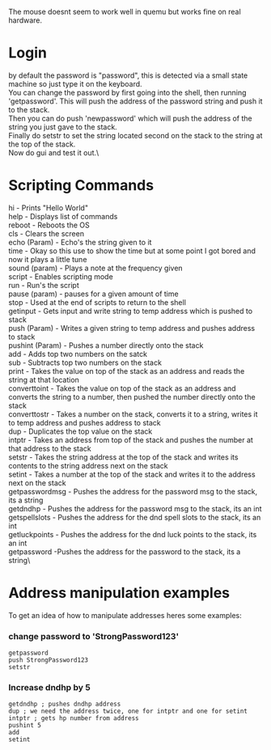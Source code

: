 The mouse doesnt seem to work well in quemu but works fine on real hardware.

# Login
by default the password is "password", this is detected via a small state machine so just type it on the keyboard.\
You can change the password by first going into the shell, then running 'getpassword'. This will push the address of the password string and push it to the stack.\
Then you can do push 'newpassword' which will push the address of the string you just gave to the stack.\
Finally do setstr to set the string located second on the stack to the string at the top of the stack.\
Now do gui and test it out.\

# Scripting Commands
hi - Prints "Hello World"\
help - Displays list of commands\
reboot - Reboots the OS\
cls - Clears the screen\
echo (Param) - Echo's the string given to it\
time - Okay so this use to show the time but at some point I got bored and now it plays a little tune\
sound (param) - Plays a note at the frequency given\
script - Enables scripting mode\
run - Run's the script\
pause (param) - pauses for a given amount of time\
stop - Used at the end of scripts to return to the shell\
getinput - Gets input and write string to temp address which is pushed to stack\
push (Param) - Writes a given string to temp address and pushes address to stack\
pushint (Param) - Pushes a number directly onto the stack\
add - Adds top two numbers on the satck\
sub - Subtracts top two numbers on the stack\
print - Takes the value on top of the stack as an address and reads the string at that location\
converttoint - Takes the value on top of the stack as an address and converts the string to a number, then pushed the number directly onto the stack\
converttostr - Takes a number on the stack, converts it to a string, writes it to temp address and pushes address to stack\
dup - Duplicates the top value on the stack\
intptr - Takes an address from top of the stack and pushes the number at that address to the stack\
setstr - Takes the string address at the top of the stack and writes its contents to the string address next on the stack\
setint - Takes a number at the top of the stack and writes it to the address next on the stack\
getpasswordmsg - Pushes the address for the password msg to the stack, its a string\
getdndhp - Pushes the address for the password msg to the stack, its an int\
getspellslots - Pushes the address for the dnd spell slots to the stack, its an int\
getluckpoints - Pushes the address for the dnd luck points to the stack, its an int\
getpassword -Pushes the address for the password to the stack, its a string\

# Address manipulation examples
To get an idea of how to manipulate addresses heres some examples:
### change password to 'StrongPassword123'
```
getpassword
push StrongPassword123
setstr
```
### Increase dndhp by 5
```
getdndhp ; pushes dndhp address
dup ; we need the address twice, one for intptr and one for setint
intptr ; gets hp number from address
pushint 5
add
setint
```
